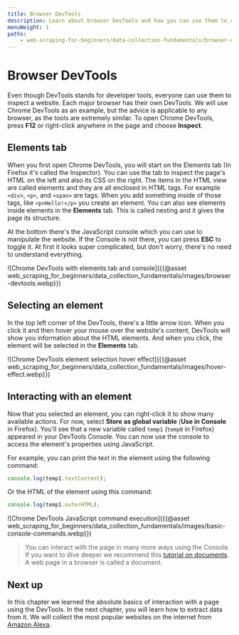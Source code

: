 ```yaml
---
title: Browser DevTools
description: Learn about browser DevTools and how you can use them to collect data from a website.
menuWeight: 1
paths:
    - web-scraping-for-beginners/data-collection-fundamentals/browser-devtools
---
```


# [](#devtools) Browser DevTools

Even though DevTools stands for developer tools, everyone can use them to inspect a website. Each major browser has their own DevTools. We will use Chrome DevTools as an example, but the advice is applicable to any browser, as the tools are extremely similar. To open Chrome DevTools, press **F12** or right-click anywhere in the page and choose **Inspect**.

## [](#elements) Elements tab

When you first open Chrome DevTools, you will start on the Elements tab (In Firefox it's called the Inspector). You can use the tab to inspect the page's HTML on the left and also its CSS on the right. The items in the HTML view are called elements and they are all enclosed in HTML tags. For example `<div>`, `<p>`, and `<span>` are tags. When you add something inside of those tags, like `<p>Hello!</p>` you create an element. You can also see elements inside elements in the **Elements** tab. This is called nesting and it gives the page its structure.

At the bottom there's the JavaScript console which you can use to manipulate the website. If the Console is not there, you can press **ESC** to toggle it. At first it looks super complicated, but don't worry, there's no need to understand everything.

![Chrome DevTools with elements tab and console]({{@asset web_scraping_for_beginners/data_collection_fundamentals/images/browser-devtools.webp}})

## [](#select) Selecting an element

In the top left corner of the DevTools, there's a little arrow icon. When you click it and then hover your mouse over the website's content, DevTools will show you information about the HTML elements. And when you click, the element will be selected in the **Elements** tab.

![Chrome DevTools element selection hover effect]({{@asset web_scraping_for_beginners/data_collection_fundamentals/images/hover-effect.webp}})

## [](#interact) Interacting with an element

Now that you selected an element, you can right-click it to show many available actions. For now, select **Store as global variable** (**Use in Console** in Firefox). You'll see that a new variable called `temp1` (`temp0` in Firefox) appeared in your DevTools Console. You can now use the console to access the element's properties using JavaScript.

For example, you can print the text in the element using the following command:

```js
console.log(temp1.textContent);
```

Or the HTML of the element using this command:

```js
console.log(temp1.outerHTML);
```

![Chrome DevTools JavaScript command execution]({{@asset web_scraping_for_beginners/data_collection_fundamentals/images/basic-console-commands.webp}})

> You can interact with the page in many more ways using the Console. If you want to dive deeper we recommend this [tutorial on documents](https://javascript.info/document). A web page in a browser is called a document.

## [](#next) Next up

In this chapter we learned the absolute basics of interaction with a page using the DevTools. In the next chapter, you will learn how to extract data from it. We will collect the most popular websites on the internet from [Amazon Alexa](https://www.alexa.com/topsites).
